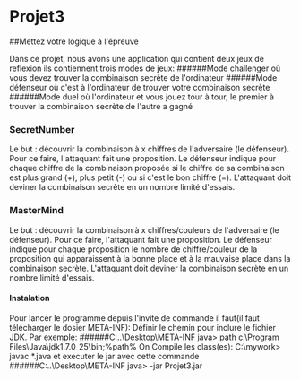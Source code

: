 # Projet3 
##Mettez votre logique à l'épreuve

Dans ce projet, nous avons une application qui contient deux jeux de reflexion ils contiennent trois modes de jeux:
######Mode challenger où vous devez trouver la combinaison secrète de l'ordinateur
######Mode défenseur où c'est à l'ordinateur de trouver votre combinaison secrète
######Mode duel où l'ordinateur et vous jouez tour à tour, le premier à trouver la combinaison secrète de l'autre a gagné
### SecretNumber
Le but : découvrir la combinaison à x chiffres de l'adversaire (le défenseur). Pour ce faire, l'attaquant fait une proposition. Le défenseur indique pour chaque chiffre de la combinaison proposée si le chiffre de sa combinaison est plus grand (+), plus petit (-) ou si c'est le bon chiffre (=).
L'attaquant doit deviner la combinaison secrète en un nombre limité d'essais.
### MasterMind
Le but : découvrir la combinaison à x chiffres/couleurs de l'adversaire (le défenseur). Pour ce faire, l'attaquant fait une proposition. Le défenseur indique pour chaque proposition le nombre de chiffre/couleur de la proposition qui apparaissent à la bonne place et à la mauvaise place dans la combinaison secrète.
L'attaquant doit deviner la combinaison secrète en un nombre limité d'essais.
#### Instalation
Pour lancer le programme depuis l'invite de commande il faut(il faut télécharger le dosier META-INF):
Définir le chemin pour inclure le fichier JDK. Par exemple:
######C:..\Desktop\META-INF java> path c:\Program Files\Java\jdk1.7.0_25\bin;%path%
On Compile les class(es):
C:\mywork> javac *.java
et executer le jar avec cette commande
######C:..\Desktop\META-INF java> -jar Projet3.jar